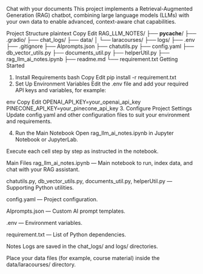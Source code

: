 Chat with your documents
This project implements a Retrieval-Augmented Generation (RAG) chatbot, combining large language models (LLMs) with your own data to enable advanced, context-aware chat capabilities.

Project Structure
plaintext
Copy
Edit
RAG_LLM_NOTES/
├── __pycache__/
├── .gradio/
├── chat_logs/
├── data/
│   └── laracourses/
├── logs/
├── .env
├── .gitignore
├── AIprompts.json
├── chatutils.py
├── config.yaml
├── db_vector_utils.py
├── documents_util.py
├── helperUtil.py
├── rag_llm_ai_notes.ipynb
├── readme.md
└── requirement.txt
Getting Started
1. Install Requirements
bash
Copy
Edit
pip install -r requirement.txt
2. Set Up Environment Variables
Edit the .env file and add your required API keys and variables, for example:

env
Copy
Edit
OPENAI_API_KEY=your_openai_api_key
PINECONE_API_KEY=your_pinecone_api_key
3. Configure Project Settings
Update config.yaml and other configuration files to suit your environment and requirements.

4. Run the Main Notebook
Open rag_llm_ai_notes.ipynb in Jupyter Notebook or JupyterLab.

Execute each cell step by step as instructed in the notebook.

Main Files
rag_llm_ai_notes.ipynb — Main notebook to run, index data, and chat with your RAG assistant.

chatutils.py, db_vector_utils.py, documents_util.py, helperUtil.py — Supporting Python utilities.

config.yaml — Project configuration.

AIprompts.json — Custom AI prompt templates.

.env — Environment variables.

requirement.txt — List of Python dependencies.

Notes
Logs are saved in the chat_logs/ and logs/ directories.

Place your data files (for example, course material) inside the data/laracourses/ directory.
